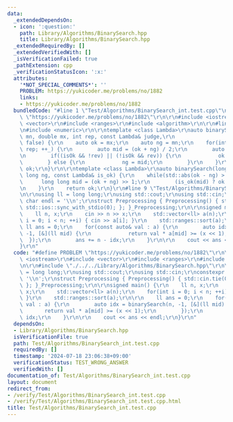 ```yaml
---
data:
  _extendedDependsOn:
  - icon: ':question:'
    path: Library/Algorithms/BinarySearch.hpp
    title: Library/Algorithms/BinarySearch.hpp
  _extendedRequiredBy: []
  _extendedVerifiedWith: []
  _isVerificationFailed: true
  _pathExtension: cpp
  _verificationStatusIcon: ':x:'
  attributes:
    '*NOT_SPECIAL_COMMENTS*': ''
    PROBLEM: https://yukicoder.me/problems/no/1882
    links:
    - https://yukicoder.me/problems/no/1882
  bundledCode: "#line 1 \"Test/Algorithms/BinarySearch_int.test.cpp\"\n#define PROBLEM\
    \ \"https://yukicoder.me/problems/no/1882\"\r\n\r\n#include <iostream>\r\n#include\
    \ <vector>\r\n#include <ranges>\r\n#include <algorithm>\r\n\r\n#line 2 \"Library/Algorithms/BinarySearch.hpp\"\
    \n#include <numeric>\r\n\r\ntemplate <class Lambda>\r\nauto binarySearch(double\
    \ mn, double mx, int rep, const Lambda& judge,\r\n                  bool rev =\
    \ false) {\r\n    auto ok = mx;\r\n    auto ng = mn;\r\n    for(int _ = 0; _ <\
    \ rep; ++_) {\r\n        auto mid = (ok + ng) / 2;\r\n        auto isOk = judge(mid);\r\
    \n        if((isOk && !rev) || (!isOk && rev)) {\r\n            ok = mid;\r\n\
    \        } else {\r\n            ng = mid;\r\n        }\r\n    }\r\n    return\
    \ ok;\r\n}\r\n\r\ntemplate <class Lambda>\r\nauto binarySearch(long long ok, long\
    \ long ng, const Lambda& is_ok) {\r\n    while(std::abs(ok - ng) > 1) {\r\n  \
    \      long long mid = (ok + ng) >> 1;\r\n        (is_ok(mid) ? ok : ng) = mid;\r\
    \n    }\r\n    return ok;\r\n}\r\n#line 9 \"Test/Algorithms/BinarySearch_int.test.cpp\"\
    \n\r\nusing ll = long long;\r\nusing std::cout;\r\nusing std::cin;\r\nconstexpr\
    \ char endl = '\\n';\r\nstruct Preprocessing { Preprocessing() { std::cin.tie(0);\
    \ std::ios::sync_with_stdio(0); }; }_Preprocessing;\r\n\r\nsigned main() {\r\n\
    \    ll n, x;\r\n    cin >> n >> x;\r\n    std::vector<ll> a(n);\r\n    for(int\
    \ i = 0; i < n; ++i) { cin >> a[i]; }\r\n    std::ranges::sort(a);\r\n\r\n   \
    \ ll ans = 0;\r\n    for(const auto& val : a) {\r\n        auto idx = binarySearch(n,\
    \ -1, [&](ll mid) {\r\n            return val * a[mid] >= (x << 1);\r\n      \
    \  });\r\n        ans += n - idx;\r\n    }\r\n\r\n    cout << ans << endl;\r\n\
    }\r\n"
  code: "#define PROBLEM \"https://yukicoder.me/problems/no/1882\"\r\n\r\n#include\
    \ <iostream>\r\n#include <vector>\r\n#include <ranges>\r\n#include <algorithm>\r\
    \n\r\n#include \"./../../Library/Algorithms/BinarySearch.hpp\"\r\n\r\nusing ll\
    \ = long long;\r\nusing std::cout;\r\nusing std::cin;\r\nconstexpr char endl =\
    \ '\\n';\r\nstruct Preprocessing { Preprocessing() { std::cin.tie(0); std::ios::sync_with_stdio(0);\
    \ }; }_Preprocessing;\r\n\r\nsigned main() {\r\n    ll n, x;\r\n    cin >> n >>\
    \ x;\r\n    std::vector<ll> a(n);\r\n    for(int i = 0; i < n; ++i) { cin >> a[i];\
    \ }\r\n    std::ranges::sort(a);\r\n\r\n    ll ans = 0;\r\n    for(const auto&\
    \ val : a) {\r\n        auto idx = binarySearch(n, -1, [&](ll mid) {\r\n     \
    \       return val * a[mid] >= (x << 1);\r\n        });\r\n        ans += n -\
    \ idx;\r\n    }\r\n\r\n    cout << ans << endl;\r\n}\r\n"
  dependsOn:
  - Library/Algorithms/BinarySearch.hpp
  isVerificationFile: true
  path: Test/Algorithms/BinarySearch_int.test.cpp
  requiredBy: []
  timestamp: '2024-07-18 23:06:38+09:00'
  verificationStatus: TEST_WRONG_ANSWER
  verifiedWith: []
documentation_of: Test/Algorithms/BinarySearch_int.test.cpp
layout: document
redirect_from:
- /verify/Test/Algorithms/BinarySearch_int.test.cpp
- /verify/Test/Algorithms/BinarySearch_int.test.cpp.html
title: Test/Algorithms/BinarySearch_int.test.cpp
---
```

